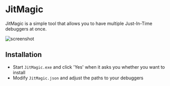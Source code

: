 # JitMagic

JitMagic is a simple tool that allows you to have multiple Just-In-Time debuggers at once.

![screenshot](https://i.imgur.com/or4y3UK.png)

## Installation

- Start `JitMagic.exe` and click 'Yes' when it asks you whether you want to install
- Modify `JitMagic.json` and adjust the paths to your debuggers
